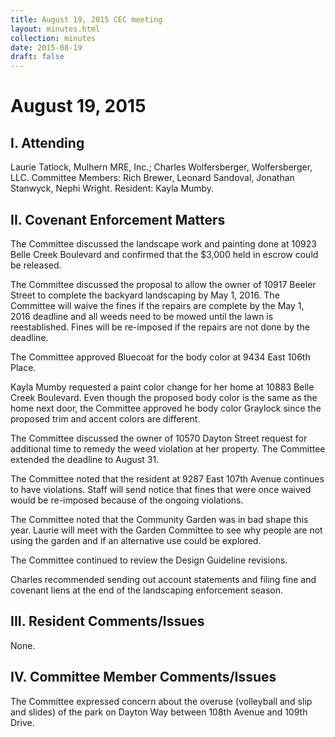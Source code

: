 ```yaml
---
title: August 19, 2015 CEC meeting
layout: minutes.html
collection: minutes
date: 2015-08-19
draft: false
---
```

# August 19, 2015

## I. Attending
Laurie Tatlock, Mulhern MRE, Inc.; Charles Wolfersberger, Wolfersberger, LLC.  Committee Members: Rich Brewer, Leonard Sandoval, Jonathan Stanwyck, Nephi Wright.  Resident:  Kayla Mumby.

## II. Covenant Enforcement Matters
The Committee discussed the landscape work and painting done at 10923 Belle Creek Boulevard and confirmed that the $3,000 held in escrow could be released.

The Committee discussed the proposal to allow the owner of 10917 Beeler Street to complete the backyard landscaping by May 1, 2016.  The Committee will waive the fines if the repairs are complete by the May 1, 2016 deadline and all weeds need to be mowed until the lawn is reestablished.  Fines will be re-imposed if the repairs are not done by the deadline.

The Committee approved Bluecoat for the body color at 9434 East 106th Place.

Kayla Mumby requested a paint color change for her home at 10883 Belle Creek Boulevard.  Even though the proposed body color is the same as the home next door, the Committee approved he body color Graylock since the proposed trim and accent colors are different.

The Committee discussed the owner of 10570 Dayton Street request for additional time to remedy the weed violation at her property.  The Committee extended the deadline to August 31.

The Committee noted that the resident at 9287 East 107th Avenue continues to have violations.  Staff will send notice that fines that were once waived would be re-imposed because of the ongoing violations.

The Committee noted that the Community Garden was in bad shape this year.  Laurie will meet with the Garden Committee to see why people are not using the garden and if an alternative use could be explored.

The Committee continued to review the Design Guideline revisions.

Charles recommended sending out account statements and filing fine and covenant liens at the end of the landscaping enforcement season.

## III. Resident Comments/Issues
None.

## IV. Committee Member Comments/Issues
The Committee expressed concern about the overuse (volleyball and slip and slides) of the park on Dayton Way between 108th Avenue and 109th Drive.  
